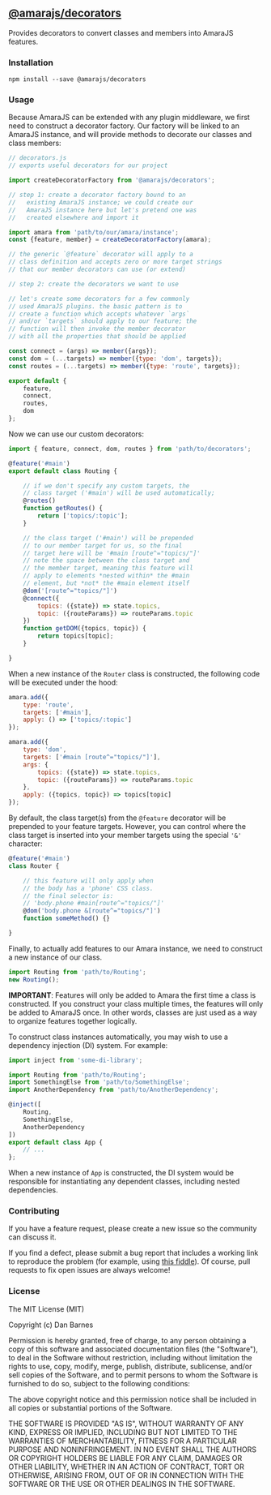 ## [@amarajs/decorators](https://github.com/amarajs/decorators)

Provides decorators to convert classes and members into AmaraJS features.

### Installation

`npm install --save @amarajs/decorators`

### Usage

Because AmaraJS can be extended with any plugin middleware, we first need to construct a decorator factory. Our factory will be linked to an AmaraJS instance, and will provide methods to decorate our classes and class members:

```javascript
// decorators.js
// exports useful decorators for our project

import createDecoratorFactory from '@amarajs/decorators';

// step 1: create a decorator factory bound to an
//   existing AmaraJS instance; we could create our
//   AmaraJS instance here but let's pretend one was
//   created elsewhere and import it

import amara from 'path/to/our/amara/instance';
const {feature, member} = createDecoratorFactory(amara);

// the generic `@feature` decorator will apply to a
// class definition and accepts zero or more target strings
// that our member decorators can use (or extend)

// step 2: create the decorators we want to use

// let's create some decorators for a few commonly
// used AmaraJS plugins. the basic pattern is to
// create a function which accepts whatever `args`
// and/or `targets` should apply to our feature; the
// function will then invoke the member decorator
// with all the properties that should be applied

const connect = (args) => member({args});
const dom = (...targets) => member({type: 'dom', targets});
const routes = (...targets) => member({type: 'route', targets});

export default {
    feature,
    connect,
    routes,
    dom
};

```

Now we can use our custom decorators:

```javascript
import { feature, connect, dom, routes } from 'path/to/decorators';

@feature('#main')
export default class Routing {

    // if we don't specify any custom targets, the
    // class target ('#main') will be used automatically;
    @routes()
    function getRoutes() {
        return ['topics/:topic'];
    }

    // the class target ('#main') will be prepended
    // to our member target for us, so the final
    // target here will be '#main [route^="topics/"]'
    // note the space between the class target and
    // the member target, meaning this feature will
    // apply to elements *nested within* the #main
    // element, but *not* the #main element itself
    @dom('[route^="topics/"]')
    @connect({
        topics: ({state}) => state.topics,
        topic: ({routeParams}) => routeParams.topic
    })
    function getDOM({topics, topic}) {
        return topics[topic];
    }

}
```

When a new instance of the `Router` class is constructed, the following code will be executed under the hood:

```javascript
amara.add({
    type: 'route',
    targets: ['#main'],
    apply: () => ['topics/:topic']
});

amara.add({
    type: 'dom',
    targets: ['#main [route^="topics/"]'],
    args: {
        topics: ({state}) => state.topics,
        topic: ({routeParams}) => routeParams.topic
    },
    apply: ({topics, topic}) => topics[topic]
});
```

By default, the class target(s) from the `@feature` decorator will be prepended to your feature targets. However, you can control where the class target is inserted into your member targets using the special `'&'` character:

```javascript
@feature('#main')
class Router {

    // this feature will only apply when
    // the body has a 'phone' CSS class.
    // the final selector is:
    // 'body.phone #main[route^="topics/"]'
    @dom('body.phone &[route^="topics/"]')
    function someMethod() {}

}
```

Finally, to actually add features to our Amara instance, we need to construct a new instance of our class.

```javascript
import Routing from 'path/to/Routing';
new Routing();
```

__IMPORTANT__: Features will only be added to Amara the first time a class is constructed. If you construct your class multiple times, the features will only be added to AmaraJS once. In other words, classes are just used as a way to organize features together logically.

To construct class instances automatically, you may wish to use a dependency injection (DI) system. For example:

```javascript
import inject from 'some-di-library';

import Routing from 'path/to/Routing';
import SomethingElse from 'path/to/SomethingElse';
import AnotherDependency from 'path/to/AnotherDependency';

@inject([
    Routing,
    SomethingElse,
    AnotherDependency
])
export default class App {
    // ...
};
```

When a new instance of `App` is constructed, the DI system would be responsible for instantiating any dependent classes, including nested dependencies.

### Contributing

If you have a feature request, please create a new issue so the community can discuss it.

If you find a defect, please submit a bug report that includes a working link to reproduce the problem (for example, using [this fiddle](https://jsfiddle.net/04f3v2x4/)). Of course, pull requests to fix open issues are always welcome!

### License

The MIT License (MIT)

Copyright (c) Dan Barnes

Permission is hereby granted, free of charge, to any person obtaining a copy of this software and associated documentation files (the "Software"), to deal in the Software without restriction, including without limitation the rights to use, copy, modify, merge, publish, distribute, sublicense, and/or sell copies of the Software, and to permit persons to whom the Software is furnished to do so, subject to the following conditions:

The above copyright notice and this permission notice shall be included in all copies or substantial portions of the Software.

THE SOFTWARE IS PROVIDED "AS IS", WITHOUT WARRANTY OF ANY KIND, EXPRESS OR IMPLIED, INCLUDING BUT NOT LIMITED TO THE WARRANTIES OF MERCHANTABILITY, FITNESS FOR A PARTICULAR PURPOSE AND NONINFRINGEMENT. IN NO EVENT SHALL THE AUTHORS OR COPYRIGHT HOLDERS BE LIABLE FOR ANY CLAIM, DAMAGES OR OTHER LIABILITY, WHETHER IN AN ACTION OF CONTRACT, TORT OR OTHERWISE, ARISING FROM, OUT OF OR IN CONNECTION WITH THE SOFTWARE OR THE USE OR OTHER DEALINGS IN THE SOFTWARE.
